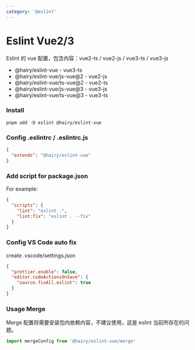 ```yaml
---
category: '@eslint'
---
```


# Eslint Vue2/3

Eslint 的 vue 配置，包含内容：vue2-ts / vue2-js / vue3-ts / vue3-js

- @hairy/eslint-vue           - vue3-ts
- @hairy/eslint-vue/js-vue@2  - vue2-js
- @hairy/eslint-vue/ts-vue@2  - vue2-ts
- @hairy/eslint-vue/js-vue@3  - vue3-js
- @hairy/eslint-vue/ts-vue@3  - vue3-ts

### Install

```
pnpm add -D eslint @hairy/eslint-vue
```

### Config .eslintrc / .eslintrc.js

```json
{
  "extends": "@hairy/eslint-vue"
}
```

### Add script for package.json

For example:
```json
{
  "scripts": {
    "lint": "eslint .",
    "lint:fix": "eslint . --fix"
  }
}
```

### Config VS Code auto fix

create .vscode/settings.json

```json
{
  "prettier.enable": false,
  "editor.codeActionsOnSave": {
    "source.fixAll.eslint": true
  }
}
```

### Usage Merge

Merge 配置将需要安装包内依赖内容，不建议使用，这是 eslint 当前所存在的问题。

```js
import mergeConfig from '@hairy/eslint-vue/merge'
```